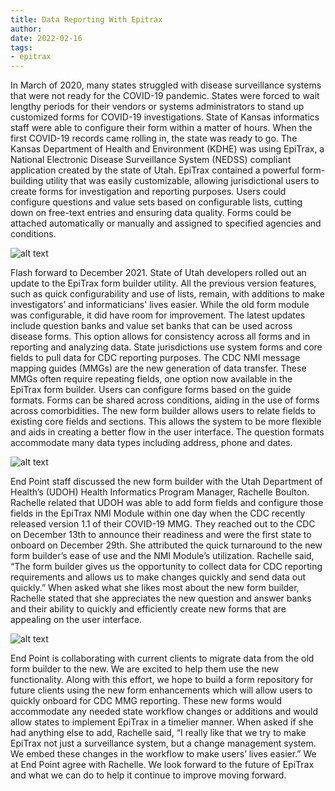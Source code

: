 ```yaml
---
title: Data Reporting With Epitrax
author:
date: 2022-02-16
tags:
- epitrax
---
```




In March of 2020, many states struggled with disease surveillance systems that were not ready for the COVID-19 pandemic. States were forced to wait lengthy periods for their vendors or systems administrators to stand up customized forms for COVID-19 investigations. State of Kansas informatics staff were able to configure their form within a matter of hours. When the first COVID-19 records came rolling in, the state was ready to go. The Kansas Department of Health and Environment (KDHE) was using EpiTrax, a National Electronic Disease Surveillance System (NEDSS) compliant application created by the state of Utah. EpiTrax contained a powerful form-building utility that was easily customizable, allowing jurisdictional users to create forms for investigation and reporting purposes. Users could configure questions and value sets based on configurable lists, cutting down on free-text entries and ensuring data quality. Forms could be attached automatically or manually and assigned to specified agencies and conditions. 

![alt text](/blog/2022/02/data-reporting-with-epitrax/image1.png)

Flash forward to December 2021. State of Utah developers rolled out an update to the EpiTrax form builder utility. All the previous version features, such as quick configurability and use of lists, remain, with additions to make investigators’ and informaticians' lives easier. While the old form module was configurable, it did have room for improvement. The latest updates include question banks and value set banks that can be used across disease forms. This option allows for consistency across all forms and in reporting and analyzing data. State jurisdictions use system forms and core fields to pull data for CDC reporting purposes. The CDC NMI message mapping guides (MMGs) are the new generation of data transfer. These MMGs often require repeating fields, one option now available in the EpiTrax form builder. Users can configure forms based on the guide formats. Forms can be shared across conditions, aiding in the use of forms across comorbidities. The new form builder allows users to relate fields to existing core fields and sections. This allows the system to be more flexible and aids in creating a better flow in the user interface. The question formats accommodate many data types including address, phone and dates.

![alt text](/blog/2022/02/data-reporting-with-epitrax/image2.png)

End Point staff discussed the new form builder with the Utah Department of Health’s (UDOH) Health Informatics Program Manager, Rachelle Boulton. Rachelle related that UDOH was able to add form fields and configure those fields in the EpiTrax NMI Module within one day when the CDC recently released version 1.1 of their COVID-19 MMG. They reached out to the CDC on December 13th to announce their readiness and were the first state to onboard on December 29th. She attributed the quick turnaround to the new form builder’s ease of use and the NMI Module’s utilization. Rachelle said, “The form builder gives us the opportunity to collect data for CDC reporting requirements and allows us to make changes quickly and send data out quickly.” When asked what she likes most about the new form builder, Rachelle stated that she appreciates the new question and answer banks and their ability to quickly and efficiently create new forms that are appealing on the user interface.

![alt text](/blog/2022/02/data-reporting-with-epitrax/image3.png)

End Point is collaborating with current clients to migrate data from the old form builder to the new. We are excited to help them use the new functionality. Along with this effort, we hope to build a form repository for future clients using the new form enhancements which will allow users to quickly onboard for CDC MMG reporting. These new forms would accommodate any needed state workflow changes or additions and would allow states to implement EpiTrax in a timelier manner. When asked if she had anything else to add, Rachelle said, “I really like that we try to make EpiTrax not just a surveillance system, but a change management system. We embed these changes in the workflow to make users’ lives easier.” We at End Point agree with Rachelle. We look forward to the future of EpiTrax and what we can do to help it continue to improve moving forward.